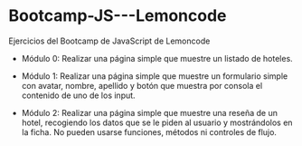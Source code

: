 # Bootcamp-JS---Lemoncode
Ejercicios del Bootcamp de JavaScript de Lemoncode

- Módulo 0:
Realizar una página simple que muestre un listado de hoteles.

- Módulo 1: 
Realizar una página simple que muestre un formulario simple con avatar, nombre, apellido y botón que muestra por consola el contenido de uno de los input.

- Módulo 2:
Realizar una página simple que muestre una reseña de un hotel, recogiendo los datos que se le piden al usuario y mostrándolos en la ficha. No pueden usarse funciones, métodos ni controles de flujo.
